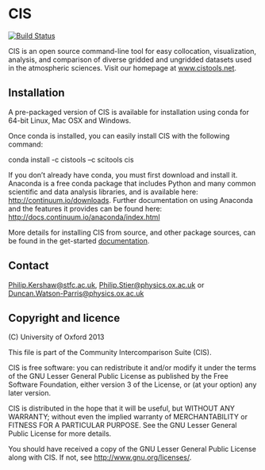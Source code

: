 CIS
===

[![Build Status](https://travis-ci.org/cedadev/cis.svg)](https://travis-ci.org/cedadev/cis)

CIS is an open source command-line tool for easy collocation, visualization, analysis, and comparison of
diverse gridded and ungridded datasets used in the atmospheric sciences. Visit our homepage at www.cistools.net.


Installation
------------

A pre-packaged version of CIS is available for installation using conda for 64-bit Linux, Mac OSX and Windows.

Once conda is installed, you can easily install CIS with the following command:

conda install -c cistools –c scitools cis

If you don’t already have conda, you must first download and install it.
Anaconda is a free conda package that includes Python and many common scientific and data analysis libraries, and is available here: http://continuum.io/downloads.
Further documentation on using Anaconda and the features it provides can be found here: http://docs.continuum.io/anaconda/index.html

More details for installing CIS from source, and other package sources, can be found in the get-started [documentation](http://cistools.net/get-started#installation).


Contact
-------

Philip.Kershaw@stfc.ac.uk, Philip.Stier@physics.ox.ac.uk or Duncan.Watson-Parris@physics.ox.ac.uk


Copyright and licence
---------------------

(C) University of Oxford 2013

This file is part of the Community Intercomparison Suite (CIS).

CIS is free software: you can redistribute it and/or modify it under
the terms of the GNU Lesser General Public License as published by the
Free Software Foundation, either version 3 of the License, or
(at your option) any later version.

CIS is distributed in the hope that it will be useful,
but WITHOUT ANY WARRANTY; without even the implied warranty of
MERCHANTABILITY or FITNESS FOR A PARTICULAR PURPOSE.  See the
GNU Lesser General Public License for more details.

You should have received a copy of the GNU Lesser General Public License
along with CIS.  If not, see <http://www.gnu.org/licenses/>.
